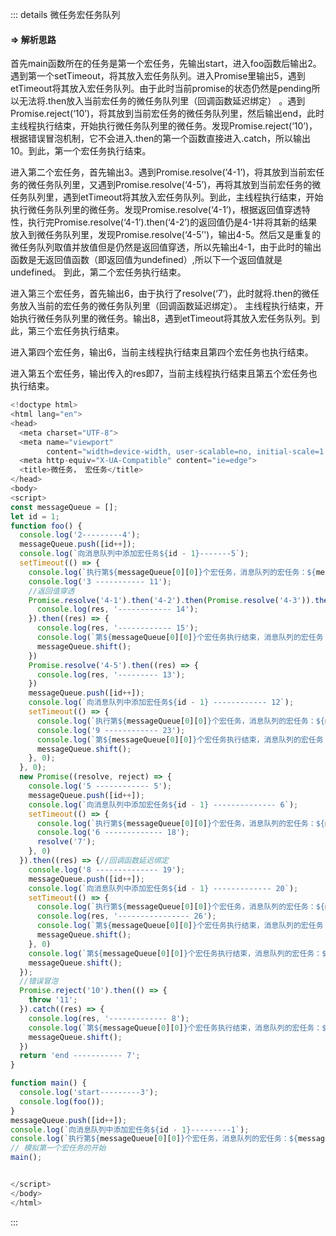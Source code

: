 <end-time time="新增时间: 2022-12-29 10:20" />


::: details 微任务宏任务队列


#### => 解析思路  

首先main函数所在的任务是第一个宏任务，先输出start，进入foo函数后输出2。遇到第一个setTimeout，将其放入宏任务队列。进入Promise里输出5，遇到etTimeout将其放入宏任务队列。由于此时当前promise的状态仍然是pending所以无法将.then放入当前宏任务的微任务队列里（回调函数延迟绑定） 。遇到Promise.reject(‘10’)，将其放到当前宏任务的微任务队列里，然后输出end，此时主线程执行结束，开始执行微任务队列里的微任务。发现Promise.reject(‘10’)，根据错误冒泡机制，它不会进入.then的第一个函数直接进入.catch，所以输出10。到此，第一个宏任务执行结束。

进入第二个宏任务，首先输出3。遇到Promise.resolve(‘4-1’)，将其放到当前宏任务的微任务队列里，又遇到Promise.resolve(‘4-5’)，再将其放到当前宏任务的微任务队列里，遇到etTimeout将其放入宏任务队列。到此，主线程执行结束，开始执行微任务队列里的微任务。发现Promise.resolve(‘4-1’)，根据返回值穿透特性，执行完Promise.resolve(‘4-1’).then(‘4-2’)的返回值仍是4-1并将其新的结果放入到微任务队列里，发现Promise.resolve(‘4-5’')，输出4-5。然后又是重复的微任务队列取值并放值但是仍然是返回值穿透，所以先输出4-1，由于此时的输出函数是无返回值函数（即返回值为undefined）,所以下一个返回值就是undefined。 到此，第二个宏任务执行结束。

进入第三个宏任务，首先输出6，由于执行了resolve(‘7’)，此时就将.then的微任务放入当前的宏任务的微任务队列里（回调函数延迟绑定）。 主线程执行结束，开始执行微任务队列里的微任务。输出8，遇到etTimeout将其放入宏任务队列。到此，第三个宏任务执行结束。

进入第四个宏任务，输出6，当前主线程执行结束且第四个宏任务也执行结束。

进入第五个宏任务，输出传入的res即7，当前主线程执行结束且第五个宏任务也执行结束。

```javascript
<!doctype html>
<html lang="en">
<head>
  <meta charset="UTF-8">
  <meta name="viewport"
        content="width=device-width, user-scalable=no, initial-scale=1.0, maximum-scale=1.0, minimum-scale=1.0">
  <meta http-equiv="X-UA-Compatible" content="ie=edge">
  <title>微任务， 宏任务</title>
</head>
<body>
<script>
const messageQueue = [];
let id = 1;
function foo() {
  console.log('2---------4');
  messageQueue.push([id++]);
  console.log(`向消息队列中添加宏任务${id - 1}-------5`);
  setTimeout(() => {
    console.log(`执行第${messageQueue[0][0]}个宏任务，消息队列的宏任务：${messageQueue} --------- 10`);
    console.log('3 ----------- 11');
    //返回值穿透
    Promise.resolve('4-1').then('4-2').then(Promise.resolve('4-3')).then((res) => {
      console.log(res, '------------ 14');
    }).then((res) => {
      console.log(res, '------------ 15');
      console.log(`第${messageQueue[0][0]}个宏任务执行结束，消息队列的宏任务：${messageQueue.slice(1)} -------------- 16`);
      messageQueue.shift();
    })
    Promise.resolve('4-5').then((res) => {
      console.log(res, '--------- 13');
    })
    messageQueue.push([id++]);
    console.log(`向消息队列中添加宏任务${id - 1} ------------ 12`);
    setTimeout(() => {
      console.log(`执行第${messageQueue[0][0]}个宏任务，消息队列的宏任务：${messageQueue} ----------- 22`);
      console.log('9 ------------ 23');
      console.log(`第${messageQueue[0][0]}个宏任务执行结束，消息队列的宏任务：${messageQueue.slice(1)} ------------ 24`);
      messageQueue.shift();
    }, 0);
  }, 0);
  new Promise((resolve, reject) => {
    console.log('5 ------------ 5');
    messageQueue.push([id++]);
    console.log(`向消息队列中添加宏任务${id - 1} -------------- 6`);
    setTimeout(() => {
      console.log(`执行第${messageQueue[0][0]}个宏任务，消息队列的宏任务：${messageQueue} ----------- 17`);
      console.log('6 ------------- 18');
      resolve('7');
    }, 0)
  }).then((res) => {//回调函数延迟绑定
    console.log('8 -------------- 19');
    messageQueue.push([id++]);
    console.log(`向消息队列中添加宏任务${id - 1} ------------- 20`);
    setTimeout(() => {
      console.log(`执行第${messageQueue[0][0]}个宏任务，消息队列的宏任务：${messageQueue} ------------ 25`);
      console.log(res, '---------------- 26');
      console.log(`第${messageQueue[0][0]}个宏任务执行结束，消息队列的宏任务：${messageQueue.slice(1)} -------------- 27`);
      messageQueue.shift();
    }, 0)
    console.log(`第${messageQueue[0][0]}个宏任务执行结束，消息队列的宏任务：${messageQueue.slice(1)} ---------- 21`);
    messageQueue.shift();
  });
  //错误冒泡
  Promise.reject('10').then(() => {
    throw '11';
  }).catch((res) => {
    console.log(res, '------------- 8');
    console.log(`第${messageQueue[0][0]}个宏任务执行结束，消息队列的宏任务：${messageQueue.slice(1)}-----------9`);
    messageQueue.shift();
  })
  return 'end ----------- 7';
}

function main() {
  console.log('start---------3');
  console.log(foo());
}
messageQueue.push([id++]);
console.log(`向消息队列中添加宏任务${id - 1}---------1`);
console.log(`执行第${messageQueue[0][0]}个宏任务，消息队列的宏任务：${messageQueue}-------2`);
// 模拟第一个宏任务的开始
main();


</script>
</body>
</html>

```
:::



